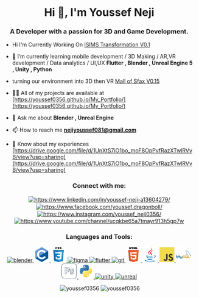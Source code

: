 <h1 align="center">Hi 👋, I'm Youssef Neji</h1>
<h3 align="center">A Developer with a passion for 3D and Game Development.</h3>

- Hi I'm Currently Working On [ISIMS Transformation V0.1](https://www.youtube.com/watch?v=FQZcbNZDCyE)

- 🌱 I’m currently learning mobile development / 3D Making / AR,VR development / Data analytics / UI,UX **Flutter , Blender , Unreal Engine 5 , Unity , Python**

- turning our environment into 3D then VR [Mall of Sfax V0.15](https://www.youtube.com/watch?v=zgUSEUWF6J4&feature=youtu.be)

- 👨‍💻 All of my projects are available at [https://youssef0356.github.io/My_Portfolio/](https://youssef0356.github.io/My_Portfolio/)

- 💬 Ask me about **Blender , Unreal Engine**

- 📫 How to reach me **nejiyoussef081@gmail.com**

- 📄 Know about my experiences [https://drive.google.com/file/d/1UnXtS7iO1bo_moF8OpPvfRazXTwlRVvB/view?usp=sharing](https://drive.google.com/file/d/1UnXtS7iO1bo_moF8OpPvfRazXTwlRVvB/view?usp=sharing)
<h3 align="center">Connect with me:</h3>
<p align="center">
<a href="https://linkedin.com/in/https://www.linkedin.com/in/youssef-neji-a13604279/" target="blank"><img align="center" src="https://raw.githubusercontent.com/rahuldkjain/github-profile-readme-generator/master/src/images/icons/Social/linked-in-alt.svg" alt="https://www.linkedin.com/in/youssef-neji-a13604279/" height="30" width="40" /></a>
<a href="https://fb.com/https://www.facebook.com/youssef.dragonboll/" target="blank"><img align="center" src="https://raw.githubusercontent.com/rahuldkjain/github-profile-readme-generator/master/src/images/icons/Social/facebook.svg" alt="https://www.facebook.com/youssef.dragonboll/" height="30" width="40" /></a>
<a href="https://instagram.com/https://www.instagram.com/youssef_neji0356/" target="blank"><img align="center" src="https://raw.githubusercontent.com/rahuldkjain/github-profile-readme-generator/master/src/images/icons/Social/instagram.svg" alt="https://www.instagram.com/youssef_neji0356/" height="30" width="40" /></a>
<a href="https://www.youtube.com/c/https://www.youtube.com/channel/ucqkbe65a7tmayr913h5gp7w" target="blank"><img align="center" src="https://raw.githubusercontent.com/rahuldkjain/github-profile-readme-generator/master/src/images/icons/Social/youtube.svg" alt="https://www.youtube.com/channel/ucqkbe65a7tmayr913h5gp7w" height="30" width="40" /></a>
</p>

<h3 align="center">Languages and Tools:</h3>
<p align="center"> <a href="https://www.blender.org/" target="_blank" rel="noreferrer"> <img src="https://download.blender.org/branding/community/blender_community_badge_white.svg" alt="blender" width="40" height="40"/> </a> <a href="https://www.cprogramming.com/" target="_blank" rel="noreferrer"> <img src="https://raw.githubusercontent.com/devicons/devicon/master/icons/c/c-original.svg" alt="c" width="40" height="40"/> </a> <a href="https://www.w3schools.com/css/" target="_blank" rel="noreferrer"> <img src="https://raw.githubusercontent.com/devicons/devicon/master/icons/css3/css3-original-wordmark.svg" alt="css3" width="40" height="40"/> </a> <a href="https://www.figma.com/" target="_blank" rel="noreferrer"> <img src="https://www.vectorlogo.zone/logos/figma/figma-icon.svg" alt="figma" width="40" height="40"/> </a> <a href="https://flutter.dev" target="_blank" rel="noreferrer"> <img src="https://www.vectorlogo.zone/logos/flutterio/flutterio-icon.svg" alt="flutter" width="40" height="40"/> </a> <a href="https://git-scm.com/" target="_blank" rel="noreferrer"> <img src="https://www.vectorlogo.zone/logos/git-scm/git-scm-icon.svg" alt="git" width="40" height="40"/> </a> <a href="https://www.w3.org/html/" target="_blank" rel="noreferrer"> <img src="https://raw.githubusercontent.com/devicons/devicon/master/icons/html5/html5-original-wordmark.svg" alt="html5" width="40" height="40"/> </a> <a href="https://www.java.com" target="_blank" rel="noreferrer"> <img src="https://raw.githubusercontent.com/devicons/devicon/master/icons/java/java-original.svg" alt="java" width="40" height="40"/> </a> <a href="https://developer.mozilla.org/en-US/docs/Web/JavaScript" target="_blank" rel="noreferrer"> <img src="https://raw.githubusercontent.com/devicons/devicon/master/icons/javascript/javascript-original.svg" alt="javascript" width="40" height="40"/> </a> <a href="https://www.mysql.com/" target="_blank" rel="noreferrer"> <img src="https://raw.githubusercontent.com/devicons/devicon/master/icons/mysql/mysql-original-wordmark.svg" alt="mysql" width="40" height="40"/> </a> <a href="https://www.photoshop.com/en" target="_blank" rel="noreferrer"> <img src="https://raw.githubusercontent.com/devicons/devicon/master/icons/photoshop/photoshop-line.svg" alt="photoshop" width="40" height="40"/> </a> <a href="https://www.python.org" target="_blank" rel="noreferrer"> <img src="https://raw.githubusercontent.com/devicons/devicon/master/icons/python/python-original.svg" alt="python" width="40" height="40"/> </a> <a href="https://unity.com/" target="_blank" rel="noreferrer"> <img src="https://www.vectorlogo.zone/logos/unity3d/unity3d-icon.svg" alt="unity" width="40" height="40"/> </a> <a href="https://unrealengine.com/" target="_blank" rel="noreferrer"> <img src="https://raw.githubusercontent.com/kenangundogan/fontisto/036b7eca71aab1bef8e6a0518f7329f13ed62f6b/icons/svg/brand/unreal-engine.svg" alt="unreal" width="40" height="40"/> </a> </p>
<p align="center">&nbsp;<img   src="https://github-readme-stats.vercel.app/api?username=youssef0356&show_icons=true&locale=en" alt="youssef0356" />
<img   src="https://github-readme-streak-stats.herokuapp.com/?user=youssef0356&" alt="youssef0356" /></p>
